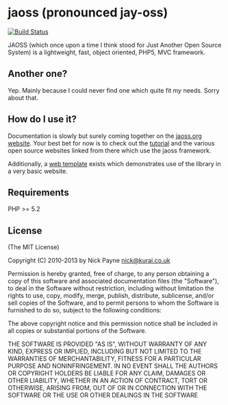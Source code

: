 jaoss (pronounced jay-oss)
==========================

[![Build Status](https://secure.travis-ci.org/makeusabrew/jaoss.png?branch=master)](http://travis-ci.org/makeusabrew/jaoss)

JAOSS (which once upon a time I think stood for Just Another Open Source System)
is a lightweight, fast, object oriented, PHP5, MVC framework.

Another one?
------------

Yep. Mainly because I could never find one which quite fit *my* needs. Sorry about
that.

How do I use it?
---------------

Documentation is slowly but surely coming together on the [jaoss.org website](http://jaoss.org).
Your best bet for now is to check out the [tutorial](http://jaoss.org/docs/tutorial) and the 
various open source websites linked from there which use the jaoss framework.

Additionally, a [web template](https://github.com/makeusabrew/jaoss-web-template/) exists
which demonstrates use of the library in a very basic website.

Requirements
------------

PHP >= 5.2

License
-------

(The MIT License)

Copyright (C) 2010-2013 by Nick Payne <nick@kurai.co.uk>

Permission is hereby granted, free of charge, to any person obtaining a copy
of this software and associated documentation files (the "Software"), to deal
in the Software without restriction, including without limitation the rights
to use, copy, modify, merge, publish, distribute, sublicense, and/or sell
copies of the Software, and to permit persons to whom the Software is
furnished to do so, subject to the following conditions:

The above copyright notice and this permission notice shall be included in
all copies or substantial portions of the Software.

THE SOFTWARE IS PROVIDED "AS IS", WITHOUT WARRANTY OF ANY KIND, EXPRESS OR
IMPLIED, INCLUDING BUT NOT LIMITED TO THE WARRANTIES OF MERCHANTABILITY,
FITNESS FOR A PARTICULAR PURPOSE AND NONINFRINGEMENT. IN NO EVENT SHALL THE
AUTHORS OR COPYRIGHT HOLDERS BE LIABLE FOR ANY CLAIM, DAMAGES OR OTHER
LIABILITY, WHETHER IN AN ACTION OF CONTRACT, TORT OR OTHERWISE, ARISING FROM,
OUT OF OR IN CONNECTION WITH THE SOFTWARE OR THE USE OR OTHER DEALINGS IN
THE SOFTWARE

